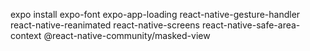 expo install expo-font expo-app-loading react-native-gesture-handler react-native-reanimated react-native-screens react-native-safe-area-context @react-native-community/masked-view
